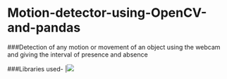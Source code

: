 # Motion-detector-using-OpenCV-and-pandas
###Detection of any motion or movement of an object using the webcam and giving the interval of presence and absence 

###Libraries used-
|<img src="https://opencv.org/">
